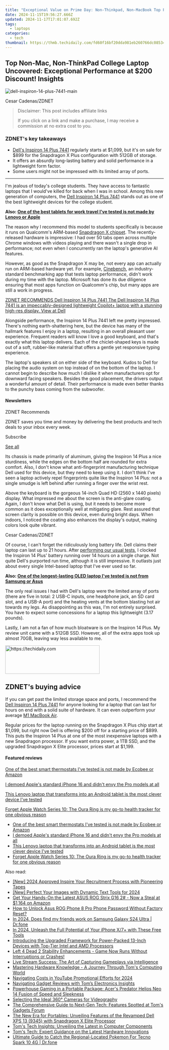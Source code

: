 ```yaml
---
title: "Exceptional Value on Prime Day: Non-Thinkpad, Non-MacBook Top Producer Uncovered - Save $300 Now!"
date: 2024-11-15T19:56:27.666Z
updated: 2024-11-17T17:01:07.692Z
tags:
  - laptops
categories:
  - tech
thumbnail: https://thmb.techidaily.com/fd60f16bf20dda981eb260766dc085349ba6360b3659bdf5766d705fbc85be65.jpg
---
```


## Top Non-Mac, Non-ThinkPad College Laptop Uncovered: Exceptional Performance at $200 Discount!  Insights

![dell-inspiron-14-plus-7441-main](https://www.zdnet.com/a/img/resize/7dc3ee1ded93c1399c58f09a2ee4281851ffee0f/2024/07/30/f036be7a-9d65-4be7-be23-9e11b2f4b623/dell-inspiron-14-plus-7441-main.jpg?auto=webp&width=1280)

Cesar Cadenas/ZDNET

>  Disclaimer: This post includes affiliate links
>
>  If you click on a link and make a purchase, I may receive a commission at no extra cost to you.
>

### ZDNET's key takeaways

* [Dell's Inspiron 14 Plus 7441](https://shop-links.co/link/?exclusive=1&publisher_slug=itechdaily19598&url=https%3A%2F%2Fwww.anrdoezrs.net%2Fclick-9041660-15734614%3Furl%3Dhttps%253A%252F%252Fwww.dell.com%252Fen-us%252Fshop%252Fdell-computer-laptops%252Finspiron-14-plus-laptop%252Fspd%252Finspiron-14-7441-laptop%26sid%3Dzd-%255F%255FCOM%255FCLICK%255FID%255F%255F-dtp) regularly starts at $1,099, but it's on sale for $899 for the Snapdragon X Plus configuration with 512GB of storage.
* It offers an absurdly long-lasting battery and solid performance in a lightweight form factor.
* Some users might not be impressed with its limited array of ports.

---

I'm jealous of today's college students. They have access to fantastic laptops that I would've killed for back when I was in school. Among this new generation of computers, the [Dell Inspiron 14 Plus 7441](https://shop-links.co/link/?exclusive=1&publisher_slug=itechdaily19598&url=https%3A%2F%2Fwww.anrdoezrs.net%2Fclick-9041660-15734614%3Furl%3Dhttps%253A%252F%252Fwww.dell.com%252Fen-us%252Fshop%252Fdell-computer-laptops%252Finspiron-14-plus-laptop%252Fspd%252Finspiron-14-7441-laptop%26sid%3Dzd-%255F%255FCOM%255FCLICK%255FID%255F%255F-dtp) stands out as one of the best lightweight devices for the college student. 

**Also: [One of the best tablets for work travel I've tested is not made by Lenovo or Apple](https://www.zdnet.com/article/one-of-the-best-tablets-for-work-travel-ive-tested-is-not-made-by-lenovo-or-apple/)**

The reason why I recommend this model to students specifically is because it runs on Qualcomm's ARM-based [Snapdragon X chipset](https://www.zdnet.com/article/qualcomms-snapdragon-x-elite-brings-more-ai-power-to-your-next-pc/). The recently-released hardware is impressive: I had over 50 tabs open across multiple Chrome windows with videos playing and there wasn't a single drop in performance; not even when I concurrently ran the laptop's generative AI features. 

However, as good as the Snapdragon X may be, not every app can actually run on ARM-based hardware yet. For example, [Cinebench](https://www.maxon.net/en/cinebench), an industry-standard benchmarking app that tests laptop performance, didn't work during my time with the laptop. Microsoft has done its due diligence ensuring that most apps function on Qualcomm's chip, but many apps are still a work in progress. 

[ZDNET RECOMMENDS Dell Inspiron 14 Plus 7441 The Dell Inspiron 14 Plus 7441 is an impeccably-designed lightweight Copilot+ laptop with a stunning high-res display. View at Dell](https://shop-links.co/link/?exclusive=1&publisher_slug=itechdaily19598&url=https%3A%2F%2Fwww.anrdoezrs.net%2Fclick-9041660-15734614%3Furl%3Dhttps%253A%252F%252Fwww.dell.com%252Fen-us%252Fshop%252Fdell-computer-laptops%252Finspiron-14-plus-laptop%252Fspd%252Finspiron-14-7441-laptop%26sid%3Dzd-%255F%255FCOM%255FCLICK%255FID%255F%255F-dtp)

Alongside performance, the Inspiron 14 Plus 7441 left me pretty impressed. There's nothing earth-shattering here, but the device has many of the hallmark features I enjoy in a laptop, resulting in an overall pleasant user experience. Frequent readers will know I love a good keyboard, and that's exactly what this laptop delivers. Each of the chiclet-shaped keys is made out of a soft, rubber-like material that offers a gentle yet responsive typing experience.

The laptop's speakers sit on either side of the keyboard. Kudos to Dell for placing the audio system on top instead of on the bottom of the laptop. I cannot begin to describe how much I dislike it when manufacturers opt for downward facing speakers. Besides the good placement, the drivers output a wonderful amount of detail. Their performance is made even better thanks to the punchy bass coming from the subwoofer.

#### Newsletters

ZDNET Recommends

ZDNET saves you time and money by delivering the best products and tech deals to your inbox every week.

 Subscribe

[See all](https://www.zdnet.com/newsletters/)

Its chassis is made primarily of aluminum, giving the Inspiron 14 Plus a nice sturdiness, while the edges on the bottom half are rounded for extra comfort. Also, I don't know what anti-fingerprint manufacturing technique Dell used for this device, but they need to keep using it. I don't think I've seen a laptop actively repel fingerprints quite like the Inspiron 14 Plus: not a single smudge is left behind after running a finger over the wrist rest. 

Above the keyboard is the gorgeous 14-inch Quad HD (2560 x 1440 pixels) display. What impressed me about the screen is the anti-glare coating. Again, I don't know what Dell is using, but it needs to become more common as it does exceptionally well at mitigating glare. Rest assured that screen clarity is possible on this device, even during bright days. When indoors, I noticed the coating also enhances the display's output, making colors look quite vibrant.

Cesar Cadenas/ZDNET

Of course, I can't forget the ridiculously long battery life. Dell claims their laptop can last up to 21 hours. After [performing our usual tests](https://www.zdnet.com/article/how-we-test-laptops/), I clocked the Inspiron 14 Plus' battery running over 14 hours on a single charge. Not quite Dell's purported run time, although it is still impressive. It outlasts just about every single Intel-based laptop that I've ever used so far. 

**Also: [One of the longest-lasting OLED laptop I've tested is not from Samsung or Asus](https://www.zdnet.com/article/one-of-the-longest-lasting-oled-laptops-ive-tested-is-not-from-samsung-or-asus/)**

The only real issues I had with Dell's laptop were the limited array of ports (there are five in total: 2 USB-C inputs, one headphone jack, an SD card slot, and a USB-A port) and the heating vents at the bottom blasting hot air towards my legs. As disappointing as this was, I'm not entirely surprised. You have to expect some concessions for a laptop this lightweight (3.17 pounds). 

Lastly, I am not a fan of how much bloatware is on the Inspiron 14 Plus. My review unit came with a 512GB SSD. However, all of the extra apps took up almost 70GB, leaving way less available to me.

<!-- affiliate ads begin -->
<a href="https://aligracehair.sjv.io/c/5597632/1885999/19272" target="_top" id="1885999">
  <img src="//a.impactradius-go.com/display-ad/19272-1885999" border="0" alt="https://techidaily.com" width="300" height="90"/>
</a>
<img height="0" width="0" src="https://aligracehair.sjv.io/i/5597632/1885999/19272" style="position:absolute;visibility:hidden;" border="0" />
<!-- affiliate ads end -->

## ZDNET's buying advice

If you can get past the limited storage space and ports, I recommend the [Dell Inspiron 14 Plus 7441](https://shop-links.co/link/?exclusive=1&publisher_slug=itechdaily19598&url=https%3A%2F%2Fwww.anrdoezrs.net%2Fclick-9041660-15734614%3Furl%3Dhttps%253A%252F%252Fwww.dell.com%252Fen-us%252Fshop%252Fdell-computer-laptops%252Finspiron-14-plus-laptop%252Fspd%252Finspiron-14-7441-laptop%26sid%3Dzd-%255F%255FCOM%255FCLICK%255FID%255F%255F-dtp) for anyone looking for a laptop that can last for hours on end with a solid suite of hardware. It can even outperform your average [M1 MacBook Air](https://www.zdnet.com/article/m1-macbook-air-long-term-review/). 

Regular prices for the laptop running on the Snapdragon X Plus chip start at $1,099, but right now Dell is offering $200 off for a starting price of $899\. This puts the Inspiron 14 Plus at one of the most inexpensive laptops with a new Snapdragon processor. If you want extra power, a 1TB SSD, and the upgraded Snapdragon X Elite processor, prices start at $1,199.

#### Featured reviews

[One of the best smart thermostats I've tested is not made by Ecobee or Amazon](https://www.zdnet.com/article/one-of-the-best-smart-thermostats-ive-tested-is-not-made-by-ecobee-or-amazon/ "One of the best smart thermostats I've tested is not made by Ecobee or Amazon")

[I demoed Apple's standard iPhone 16 and didn't envy the Pro models at all](https://www.zdnet.com/article/why-im-recommending-the-standard-iphone-16-over-the-pro-this-year-and-im-not-alone/ "I demoed Apple's standard iPhone 16 and didn't envy the Pro models at all")

[This Lenovo laptop that transforms into an Android tablet is the most clever device I've tested](https://www.zdnet.com/article/i-tested-lenovos-windows-laptop-that-doubles-as-an-android-tablet-and-it-has-so-much-potential/ "This Lenovo laptop that transforms into an Android tablet is the most clever device I've tested")

[Forget Apple Watch Series 10: The Oura Ring is my go-to health tracker for one obvious reason](https://www.zdnet.com/article/forget-apple-watch-series-10-the-oura-ring-is-my-go-to-health-tracker-for-one-obvious-reason/ "Forget Apple Watch Series 10: The Oura Ring is my go-to health tracker for one obvious reason")

* [One of the best smart thermostats I've tested is not made by Ecobee or Amazon](https://www.zdnet.com/article/one-of-the-best-smart-thermostats-ive-tested-is-not-made-by-ecobee-or-amazon/ "One of the best smart thermostats I've tested is not made by Ecobee or Amazon")
* [I demoed Apple's standard iPhone 16 and didn't envy the Pro models at all](https://www.zdnet.com/article/why-im-recommending-the-standard-iphone-16-over-the-pro-this-year-and-im-not-alone/ "I demoed Apple's standard iPhone 16 and didn't envy the Pro models at all")
* [This Lenovo laptop that transforms into an Android tablet is the most clever device I've tested](https://www.zdnet.com/article/i-tested-lenovos-windows-laptop-that-doubles-as-an-android-tablet-and-it-has-so-much-potential/ "This Lenovo laptop that transforms into an Android tablet is the most clever device I've tested")
* [Forget Apple Watch Series 10: The Oura Ring is my go-to health tracker for one obvious reason](https://www.zdnet.com/article/forget-apple-watch-series-10-the-oura-ring-is-my-go-to-health-tracker-for-one-obvious-reason/ "Forget Apple Watch Series 10: The Oura Ring is my go-to health tracker for one obvious reason")

<ins class="adsbygoogle"
     style="display:block"
     data-ad-format="autorelaxed"
     data-ad-client="ca-pub-7571918770474297"
     data-ad-slot="1223367746"></ins>

<ins class="adsbygoogle"
     style="display:block"
     data-ad-client="ca-pub-7571918770474297"
     data-ad-slot="8358498916"
     data-ad-format="auto"
     data-full-width-responsive="true"></ins>

<span class="atpl-alsoreadstyle">Also read:</span>
<div><ul>
<li><a href="https://youtube-data.techidaily.com/024-approved-inspire-your-recruitment-process-with-pioneering-tapes/"><u>[New] 2024 Approved Inspire Your Recruitment Process with Pioneering Tapes</u></a></li>
<li><a href="https://fox-blue.techidaily.com/new-perfect-your-images-with-dynamic-text-tools-for-2024/"><u>[New] Perfect Your Images with Dynamic Text Tools for 2024</u></a></li>
<li><a href="https://hardware-reviews.techidaily.com/get-your-hands-on-the-latest-asus-rog-strix-g16-2-now-a-steal-at-1164-on-amazon/"><u>Get Your Hands-On the Latest ASUS ROG Strix G16 2# - Now a Steal at $1,164 on Amazon</u></a></li>
<li><a href="https://android-unlock.techidaily.com/how-to-unlock-asus-rog-phone-8-pro-phone-password-without-factory-reset-by-drfone-android/"><u>How to Unlock Asus ROG Phone 8 Pro Phone Password Without Factory Reset?</u></a></li>
<li><a href="https://location-social.techidaily.com/in-2024-does-find-my-friends-work-on-samsung-galaxy-s24-ultra-drfone-by-drfone-virtual-android/"><u>In 2024, Does find my friends work on Samsung Galaxy S24 Ultra | Dr.fone</u></a></li>
<li><a href="https://article-tips.techidaily.com/in-2024-unleash-the-full-potential-of-your-iphone-x7plus-with-these-free-tools/"><u>In 2024, Unleash the Full Potential of Your iPhone X/7+ with These Free Tools</u></a></li>
<li><a href="https://hardware-reviews.techidaily.com/introducing-the-upgraded-framework-for-power-packed-13-inch-devices-with-top-tier-intel-and-amd-processors/"><u>Introducing the Upgraded Framework for Power-Packed 13-Inch Devices with Top-Tier Intel and AMD Processors</u></a></li>
<li><a href="https://win-answers.techidaily.com/1723000625110-left-4-dead-2-stability-enhancements-game-now-runs-without-interruptions-or-crashes/"><u>Left 4 Dead 2 Stability Enhancements - Game Now Runs Without Interruptions or Crashes!</u></a></li>
<li><a href="https://win11.techidaily.com/live-stream-success-the-art-of-capturing-gameplays-via-intelligence/"><u>Live Stream Success: The Art of Capturing Gameplays via Intelligence</u></a></li>
<li><a href="https://hardware-reviews.techidaily.com/mastering-hardware-knowledge-a-journey-through-toms-computing-world/"><u>Mastering Hardware Knowledge - A Journey Through Tom's Computing World</u></a></li>
<li><a href="https://extra-support.techidaily.com/navigating-costs-in-youtube-promotional-efforts-for-2024/"><u>Navigating Costs in YouTube Promotional Efforts for 2024</u></a></li>
<li><a href="https://hardware-reviews.techidaily.com/navigating-gadget-reviews-with-toms-electronics-insights/"><u>Navigating Gadget Reviews with Tom’s Electronics Insights</u></a></li>
<li><a href="https://hardware-reviews.techidaily.com/powerhouse-gaming-in-a-portable-package-acers-predator-helios-neo-14-fusion-of-speed-and-sleekness/"><u>Powerhouse Gaming in a Portable Package: Acer's Predator Helios Neo 14 Fusion of Speed and Sleekness</u></a></li>
<li><a href="https://extra-information.techidaily.com/selecting-the-ideal-360-cameras-for-videography/"><u>Selecting the Ideal 360° Cameras for Videography</u></a></li>
<li><a href="https://hardware-reviews.techidaily.com/the-comprehensive-guide-to-next-gen-tech-features-spotted-at-toms-gadgets-forum/"><u>The Comprehensive Guide to Next-Gen Tech: Features Spotted at Tom's Gadgets Forum</u></a></li>
<li><a href="https://hardware-reviews.techidaily.com/the-new-era-for-portables-unveiling-features-of-the-revamped-dell-xps-13-9345-with-snapdragon-x-elite-processor/"><u>The New Era for Portables: Unveiling Features of the Revamped Dell XPS 13 (9345) with Snapdragon X Elite Processor</u></a></li>
<li><a href="https://hardware-reviews.techidaily.com/toms-tech-insights-unveiling-the-latest-in-computer-components-t17238628794092/"><u>Tom's Tech Insights: Unveiling the Latest in Computer Components</u></a></li>
<li><a href="https://hardware-reviews.techidaily.com/toms-tech-expert-guidance-on-the-latest-hardware-innovations/"><u>Tom's Tech: Expert Guidance on the Latest Hardware Innovations</u></a></li>
<li><a href="https://android-pokemon-go.techidaily.com/ultimate-guide-to-catch-the-regional-located-pokemon-for-tecno-spark-10-4g-drfone-by-drfone-virtual-android/"><u>Ultimate Guide to Catch the Regional-Located Pokemon For Tecno Spark 10 4G | Dr.fone</u></a></li>
</ul></div>

